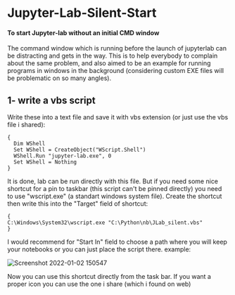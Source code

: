 # Jupyter-Lab-Silent-Start
#### To start Jupyter-lab without an initial CMD window

The command window which is running before the launch of jupyterlab can be distracting and gets in the way. This is to help everybody to complain about the same problem, and also aimed to be an example for running programs in windows in the background (considering custom EXE files will be problematic on so many angles).

## 1- write a vbs script

Write these into a text file and save it with vbs extension (or just use the vbs file i shared):

    {
      Dim WShell
      Set WShell = CreateObject("WScript.Shell")
      WShell.Run "jupyter-lab.exe", 0
      Set WShell = Nothing
    }

It is done, lab can be run directly with this file. But if you need some nice shortcut for a pin to taskbar (this script can't be pinned directly) you need to use "wscript.exe" (a standart windows system file). Create the shortcut then write this into the "Target" field of shortcut:

    {
    C:\Windows\System32\wscript.exe "C:\Python\nb\JLab_silent.vbs"
    }

I would recommend for "Start In" field to choose a path where you will keep your notebooks or you can just place the script there.
example:

![Screenshot 2022-01-02 150547](https://user-images.githubusercontent.com/56255271/147875191-6200f078-4664-4a80-8792-891db2019398.png)

Now you can use this shortcut directly from the task bar. If you want a proper icon you can use the one i share (which i found on web)


